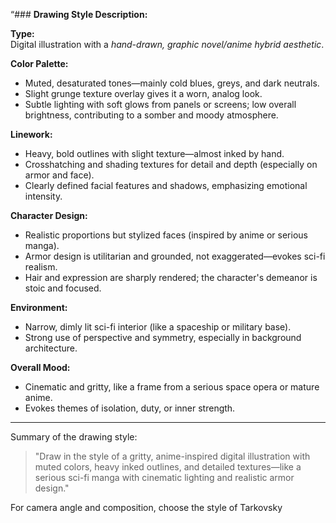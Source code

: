 “### **Drawing Style Description:**

**Type:**  
Digital illustration with a *hand-drawn, graphic novel/anime hybrid aesthetic*.

**Color Palette:**  
- Muted, desaturated tones—mainly cold blues, greys, and dark neutrals.  
- Slight grunge texture overlay gives it a worn, analog look.
- Subtle lighting with soft glows from panels or screens; low overall brightness, contributing to a somber and moody atmosphere.

**Linework:**  
- Heavy, bold outlines with slight texture—almost inked by hand.
- Crosshatching and shading textures for detail and depth (especially on armor and face).
- Clearly defined facial features and shadows, emphasizing emotional intensity.

**Character Design:**  
- Realistic proportions but stylized faces (inspired by anime or serious manga).
- Armor design is utilitarian and grounded, not exaggerated—evokes sci-fi realism.
- Hair and expression are sharply rendered; the character's demeanor is stoic and focused.

**Environment:**  
- Narrow, dimly lit sci-fi interior (like a spaceship or military base).
- Strong use of perspective and symmetry, especially in background architecture.

**Overall Mood:**  
- Cinematic and gritty, like a frame from a serious space opera or mature anime.  
- Evokes themes of isolation, duty, or inner strength.

---

Summary of the drawing style:

> "Draw in the style of a gritty, anime-inspired digital illustration with muted colors, heavy inked outlines, and detailed textures—like a serious sci-fi manga with cinematic lighting and realistic armor design."

For camera angle and composition, choose the style of Tarkovsky